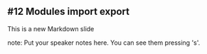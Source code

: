 ##  #12 Modules import export

This is a new Markdown slide

note:
    Put your speaker notes here.
    You can see them pressing 's'.

